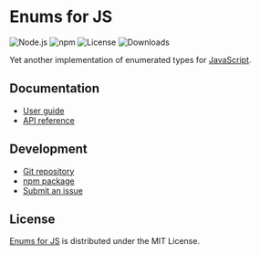 # Enums for JS
![Node.js](https://badgen.net/npm/node/@cedx/enum) ![npm](https://badgen.net/npm/v/@cedx/enum) ![License](https://badgen.net/npm/license/@cedx/enum) ![Downloads](https://badgen.net/npm/dt/@cedx/enum)

Yet another implementation of enumerated types for [JavaScript](https://developer.mozilla.org/docs/Web/JavaScript).

## Documentation
- [User guide](https://docs.belin.io/enum.js)
- [API reference](https://docs.belin.io/enum.js/api)

## Development
- [Git repository](https://github.com/cedx/enum.js)
- [npm package](https://www.npmjs.com/package/@cedx/enum)
- [Submit an issue](https://github.com/cedx/enum.js/issues)

## License
[Enums for JS](https://github.com/cedx/enum.js) is distributed under the MIT License.
